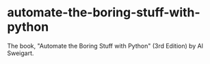 # automate-the-boring-stuff-with-python
The book, "Automate the Boring Stuff with Python" (3rd Edition) by Al Sweigart.

